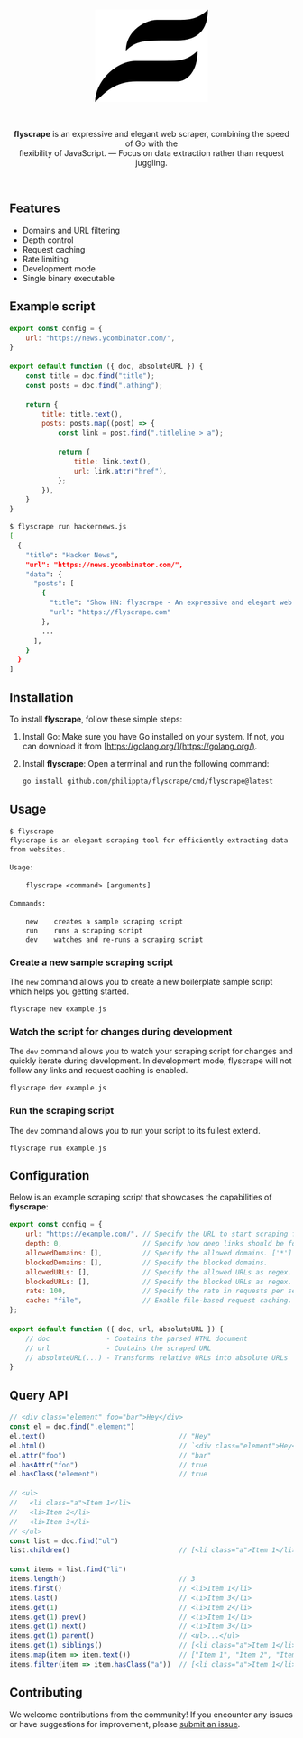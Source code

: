<br />

<p align="center">

<picture>
  <source media="(prefers-color-scheme: dark)" srcset="docs/logo-alt.png">
  <source media="(prefers-color-scheme: light)" srcset="docs/logo.png">
  <img width="200" src="docs/logo.png">
</picture>

</p>

<br />

<p align="center">
<b>flyscrape</b> is an expressive and elegant web scraper, combining the speed of Go with the <br/> flexibility of JavaScript. — Focus on data extraction rather than request juggling.
</p>

<br />

## Features

- Domains and URL filtering
- Depth control
- Request caching
- Rate limiting
- Development mode
- Single binary executable


## Example script

```javascript
export const config = {
    url: "https://news.ycombinator.com/",
}

export default function ({ doc, absoluteURL }) {
    const title = doc.find("title");
    const posts = doc.find(".athing");

    return {
        title: title.text(),
        posts: posts.map((post) => {
            const link = post.find(".titleline > a");

            return {
                title: link.text(),
                url: link.attr("href"),
            };
        }),
    }
}
```

```bash
$ flyscrape run hackernews.js
[
  {
    "title": "Hacker News",
    "url": "https://news.ycombinator.com/",
    "data": {
      "posts": [
        {
          "title": "Show HN: flyscrape - An expressive and elegant web scraper",
          "url": "https://flyscrape.com"
        },
        ...
      ],
    }
  }
]
```

## Installation

To install **flyscrape**, follow these simple steps:

1. Install Go: Make sure you have Go installed on your system. If not, you can download it from [https://golang.org/](https://golang.org/).

2. Install **flyscrape**: Open a terminal and run the following command:

   ```bash
   go install github.com/philippta/flyscrape/cmd/flyscrape@latest
   ```

## Usage

```
$ flyscrape
flyscrape is an elegant scraping tool for efficiently extracting data from websites.

Usage:

    flyscrape <command> [arguments]

Commands:

    new    creates a sample scraping script
    run    runs a scraping script
    dev    watches and re-runs a scraping script

```

### Create a new sample scraping script

The `new` command allows you to create a new boilerplate sample script which helps you getting started.

```
flyscrape new example.js
```

### Watch the script for changes during development

The `dev` command allows you to watch your scraping script for changes and quickly iterate during development. In development mode, flyscrape will not follow any links and request caching is enabled.

```
flyscrape dev example.js
```

### Run the scraping script

The `dev` command allows you to run your script to its fullest extend.

```
flyscrape run example.js
```

## Configuration

Below is an example scraping script that showcases the capabilities of **flyscrape**:

```javascript
export const config = {
    url: "https://example.com/", // Specify the URL to start scraping from.
    depth: 0,                    // Specify how deep links should be followed.  (default = 0, no follow)
    allowedDomains: [],          // Specify the allowed domains. ['*'] for all. (default = domain from url)
    blockedDomains: [],          // Specify the blocked domains.                (default = none)
    allowedURLs: [],             // Specify the allowed URLs as regex.          (default = all allowed)
    blockedURLs: [],             // Specify the blocked URLs as regex.          (default = none)
    rate: 100,                   // Specify the rate in requests per second.    (default = no rate limit)
    cache: "file",               // Enable file-based request caching.          (default = no cache)
};

export default function ({ doc, url, absoluteURL }) {
    // doc              - Contains the parsed HTML document
    // url              - Contains the scraped URL
    // absoluteURL(...) - Transforms relative URLs into absolute URLs
}
```

## Query API

```javascript
// <div class="element" foo="bar">Hey</div>
const el = doc.find(".element")
el.text()                                 // "Hey"
el.html()                                 // `<div class="element">Hey</div>`
el.attr("foo")                            // "bar"
el.hasAttr("foo")                         // true
el.hasClass("element")                    // true

// <ul>
//   <li class="a">Item 1</li>
//   <li>Item 2</li>
//   <li>Item 3</li>
// </ul>
const list = doc.find("ul")
list.children()                           // [<li class="a">Item 1</li>, <li>Item 2</li>, <li>Item 3</li>]

const items = list.find("li")
items.length()                            // 3
items.first()                             // <li>Item 1</li>
items.last()                              // <li>Item 3</li>
items.get(1)                              // <li>Item 2</li>
items.get(1).prev()                       // <li>Item 1</li>
items.get(1).next()                       // <li>Item 3</li>
items.get(1).parent()                     // <ul>...</ul>
items.get(1).siblings()                   // [<li class="a">Item 1</li>, <li>Item 2</li>, <li>Item 3</li>]
items.map(item => item.text())            // ["Item 1", "Item 2", "Item 3"]
items.filter(item => item.hasClass("a"))  // [<li class="a">Item 1</li>]
```

## Contributing

We welcome contributions from the community! If you encounter any issues or have suggestions for improvement, please [submit an issue](https://github.com/philippta/flyscrape/issues).

